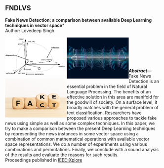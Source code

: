 ## FNDLVS
**Fake News Detection: a comparison between available Deep Learning techniques in vector space*** &nbsp;
</br>
Author: Lovedeep Singh 

<img align="left" width="200px"   src="https://github.com/singh-l/FNDLVS/blob/master/images/vector.png" />
<img align="left" width="200px"  src="https://github.com/singh-l/FNDLVS/blob/master/images/dl.png" />
<img align="left" width="200px"  src="https://github.com/singh-l/FNDLVS/blob/master/images/fact-fake.png" />
</br>
</br>
</br>
</br>
</br>





***Abstract***—Fake News Detection is an essential problem in the field of Natural Language Processing. The benefits of an effective solution in this area are manifold for the goodwill of society. On a surface level, it broadly matches with the general problem of text classification. Researchers have proposed various approaches to tackle fake news using simple as well as some complex techniques. In this paper, we try to make a comparison between the present Deep Learning techniques by representing the news instances in some vector space using a combination of common mathematical operations with available vector space representations. We do a number of experiments using various combinations and permutations. Finally, we conclude with a sound analysis of the results and evaluate the reasons for such results.
</br>
Proceedings published in [IEEE-Xplore](https://ieeexplore.ieee.org/Xplore/home.jsp)
